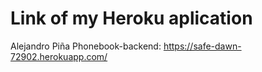 # Link of my Heroku aplication

Alejandro Piña Phonebook-backend: https://safe-dawn-72902.herokuapp.com/
